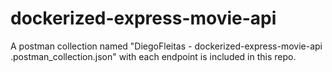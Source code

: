 # dockerized-express-movie-api

A postman collection named "DiegoFleitas - dockerized-express-movie-api .postman_collection.json" with each endpoint is included in this repo.